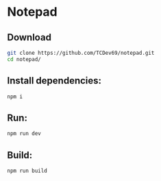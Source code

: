 # Notepad

## Download
```sh
git clone https://github.com/TCDev69/notepad.git
cd notepad/
```

## Install dependencies:
```sh
npm i
```

## Run:
```sh
npm run dev
```

## Build:
```sh
npm run build
```
